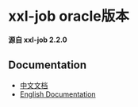 # xxl-job oracle版本

**源自 xxl-job 2.2.0**

## Documentation
- [中文文档](https://www.xuxueli.com/xxl-job/)
- [English Documentation](https://www.xuxueli.com/xxl-job/en/)